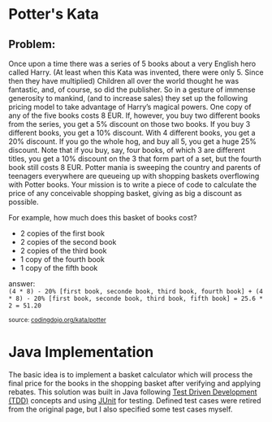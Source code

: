 # Potter's Kata

<h2>Problem:</h2>

Once upon a time there was a series of 5 books about a very English hero called Harry. (At least when this Kata was invented, there were only 5. Since then they have multiplied) Children all over the world thought he was fantastic, and, of course, so did the publisher. So in a gesture of immense generosity to mankind, (and to increase sales) they set up the following pricing model to take advantage of Harry’s magical powers.
One copy of any of the five books costs 8 EUR. If, however, you buy two different books from the series, you get a 5% discount on those two books. If you buy 3 different books, you get a 10% discount. With 4 different books, you get a 20% discount. If you go the whole hog, and buy all 5, you get a huge 25% discount.
Note that if you buy, say, four books, of which 3 are different titles, you get a 10% discount on the 3 that form part of a set, but the fourth book still costs 8 EUR.
Potter mania is sweeping the country and parents of teenagers everywhere are queueing up with shopping baskets overflowing with Potter books. Your mission is to write a piece of code to calculate the price of any conceivable shopping basket, giving as big a discount as possible.

For example, how much does this basket of books cost?
<ul>
<li>2 copies of the first book</li>
<li>2 copies of the second book</li>
<li>2 copies of the third book</li>
<li>1 copy of the fourth book</li>
<li>1 copy of the fifth book</li>
</ul>
answer:
<br>
<code>(4 * 8) - 20% [first book, seconde book, third book, fourth book] + (4 * 8) - 20% [first book, seconde book, third book, fifth book] = 25.6 * 2 = 51.20</code>

<small>source: <a href="http://codingdojo.org/kata/Potter/">codingdojo.org/kata/potter</a></small>

# Java Implementation
The basic idea is to implement a basket calculator which will process the final price for the books in the shopping basket after verifying and applying rebates.
This solution was built in Java following <a href="https://en.wikipedia.org/wiki/Test-driven_development">Test Driven Development (TDD)</a> concepts and using <a href="http://junit.org/junit4/">JUnit</a> for testing.
Defined test cases were retired from the original page, but I also specified some test cases myself.
